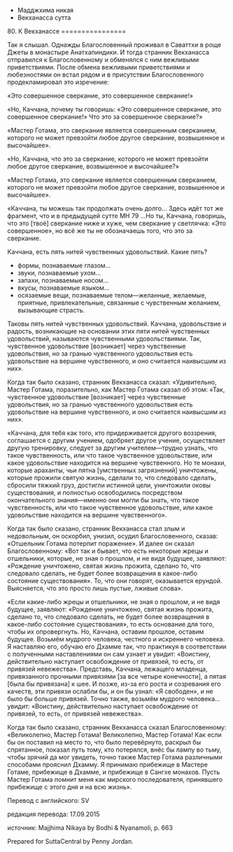 









* Мадджхима никая
* Векханасса сутта


80\. К Векханассе
\=\=\=\=\=\=\=\=\=\=\=\=\=\=\=\=



Так я слышал\. Однажды Благословенный проживал в Саваттхи в роще Джеты в монастыре Анатхапиндики\. И тогда странник Векханасса отправился к Благословенному и обменялся с ним вежливыми приветствиями\. После обмена вежливыми приветствиями и любезностями он встал рядом и в присутствии Благословенного продекламировал это изречение:


«Это совершенное сверкание, это совершенное сверкание\!»


«Но, Каччана, почему ты говоришь: «Это совершенное сверкание, это совершенное сверкание\!» Что это за совершенное сверкание?»


«Мастер Готама, это сверкание является совершенным сверканием, которого не может превзойти любое другое сверкание, возвышенное и высочайшее»\.


«Но, Каччана, что это за сверкание, которого не может превзойти любое другое сверкание, возвышенное и высочайшее?»


«Мастер Готама, это сверкание является совершенным сверканием, которого не может превзойти любое другое сверкание, возвышенное и высочайшее»\.


«Каччана, ты можешь так продолжать очень долго… Здесь идёт тот же фрагмент, что и в предыдущей сутте МН 79 …Но ты, Каччана, говоришь, что это \[твоё\] сверкание ниже и хуже, чем сверкание у светлячка: «Это совершенное», но всё же ты не обозначаешь того, что это за сверкание\.


Каччана, есть пять нитей чувственных удовольствий\. Какие пять?


* формы, познаваемые глазом…
* звуки, познаваемые ухом…
* запахи, познаваемые носом…
* вкусы, познаваемые языком…
* осязаемые вещи, познаваемые телом—желанные, желаемые, приятные, привлекательные, связанные с чувственным желанием, вызывающие страсть\.


Таковы пять нитей чувственных удовольствий\. Каччана, удовольствие и радость, возникающие на основании этих пяти нитей чувственных удовольствий, называются чувственными удовольствиями\. Так, чувственное удовольствие \[возникает\] через чувственные удовольствия, но за гранью чувственного удовольствия есть удовольствие на вершине чувственного, и оно считается наивысшим из них»\.


Когда так было сказано, странник Векханасса сказал: «Удивительно, Мастер Готама, поразительно, как Мастер Готама сказал об этом: «Так, чувственное удовольствие \[возникает\] через чувственные удовольствия, но за гранью чувственного удовольствия есть удовольствие на вершине чувственного, и оно считается наивысшим из них»\.


«Каччана, для тебя как того, кто придерживается другого воззрения, соглашается с другим учением, одобряет другое учение, осуществляет другую тренировку, следует за другим учителем—трудно узнать, что такое чувственность, или что такое чувственное удовольствие, или какое удовольствие находится на вершине чувственного\. Но те монахи, которые араханты, чьи пятна \[умственных загрязнений\] уничтожены, которые прожили святую жизнь, сделали то, что следовало сделать, сбросили тяжкий груз, достигли истинной цели, уничтожили оковы существования, и полностью освободились посредством окончательного знания—именно они могли бы знать, что такое чувственность, или что такое чувственное удовольствие, или какое удовольствие находится на вершине чувственного»\.


Когда так было сказано, странник Векханасса стал злым и недовольным, он оскорбил, унизил, осудил Благословенного, сказав: «Отшельник Готама потерпит поражение»\. И далее он сказал Благословенному: «Вот так и бывает, что есть некоторые жрецы и отшельники, которые, не зная о прошлом, и не видя будущее, заявляют: «Рождение уничтожено, святая жизнь прожита, сделано то, что следовало сделать, не будет более возвращения в какое\-либо состояние существования»\. То, что они говорят, оказывается ерундой\. Выясняется, что это просто лишь пустые, лживые слова»\.


«Если какие\-либо жрецы и отшельники, не зная о прошлом, и не видя будущее, заявляют: «Рождение уничтожено, святая жизнь прожита, сделано то, что следовало сделать, не будет более возвращения в какое\-либо состояние существования», то есть основание для того, чтобы их опровергнуть\. Но, Каччана, оставим прошлое, оставим будущее\. Возьмём мудрого человека, честного и искреннего человека\. Я наставляю его, обучаю его Дхамме так, что практикуя в соответствии с полученными наставлениями он сам узнает и увидит: «Воистину, действительно наступает освобождение от привязей, то есть, от привязей невежества»\. Представь, Каччана, лежащего младенца, привязанного прочными привязями \[за все четыре конечности\], а пятая \[была бы привязана\] к шее\. И позже, из\-за его роста и созревания его качеств, эти привязи ослабли бы, и он бы узнал: «Я свободен», и не было бы больше привязей\. Точно также, возьмём мудрого человека… увидит: «Воистину, действительно наступает освобождение от привязей, то есть, от привязей невежества»\.


Когда так было сказано, странник Векханасса сказал Благословенному: «Великолепно, Мастер Готама\! Великолепно, Мастер Готама\! Как если бы он поставил на место то, что было перевёрнуто, раскрыл бы спрятанное, показал путь тому, кто потерялся, внёс бы лампу во тьму, чтобы зрячий да мог увидеть, точно также Мастер Готама различными способами прояснил Дхамму\. Я принимаю прибежище в Мастере Готаме, прибежище в Дхамме, и прибежище в Сангхе монахов\. Пусть Мастер Готама помнит меня как мирского последователя, принявшего прибежище с этого дня и на всю жизнь»\.



Перевод с английского: SV


редакция перевода: 17\.09\.2015


источник: Majjhima Nikaya by Bodhi & Nyanamoli, p\. 663


Prepared for SuttaCentral by Penny Jordan\.






